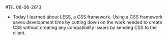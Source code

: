 #TIL 08-06-2013
* Today I learned about LESS, a CSS framework. Using a CSS framework saves development time by cutting down on the work needed to create CSS without creating any compatibility issues by sending CSS to the client.
